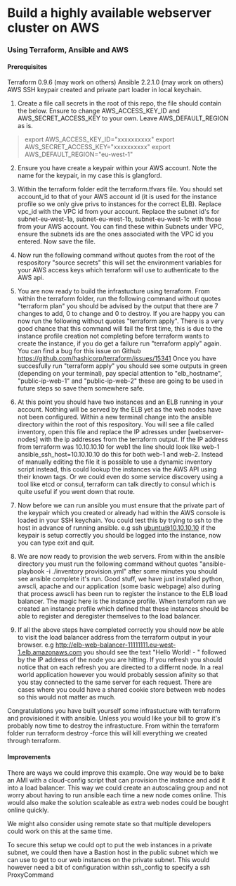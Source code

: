 # Build a highly available webserver cluster on AWS
### Using Terraform, Ansible and AWS

#### Prerequisites
Terraform 0.9.6 (may work on others)
Ansible 2.2.1.0 (may work on others)
AWS SSH keypair created and private part loader in local keychain.

1. Create a file call secrets in the root of this repo, the file should contain the below. Ensure to change AWS_ACCESS_KEY_ID and AWS_SECRET_ACCESS_KEY to your own. Leave AWS_DEFAULT_REGION as is.

> export AWS_ACCESS_KEY_ID="xxxxxxxxxx"
> export AWS_SECRET_ACCESS_KEY="xxxxxxxxxx"
> export AWS_DEFAULT_REGION="eu-west-1"

2. Ensure you have create a keypair within your AWS account. Note the name for the keypair, in my case this is glangford.

3. Within the terraform folder edit the terraform.tfvars file. You should set account_id to that of your AWS account id (it is used for the instance profile so we only give privs to instances for the correct ELB). Replace vpc_id with the VPC id from your account. Replace the subnet id's for subnet-eu-west-1a, subnet-eu-west-1b, subnet-eu-west-1c with those from your AWS account. You can find these within Subnets under VPC, ensure the subnets ids are the ones associated with the VPC id you entered. Now save the file.

4. Now run the following command without quotes from the root of the respository "source secrets" this will set the environment variables for your AWS access keys which terraform will use to authenticate to the AWS api.

5. You are now ready to build the infrastucture using terraform. From within the terraform folder, run the following command without quotes "terraform plan" you should be advised by the output that there are 7 changes to add, 0 to change and 0 to destroy. If you are happy you can now run the following without quotes "terraform apply". There is a very good chance that this command will fail the first time, this is due to the instance profile creation not completing before terraform wants to create the instance, if you do get a failure run "terraform apply" again. You can find a bug for this issue on Github https://github.com/hashicorp/terraform/issues/15341
Once you have succesfully run "terraform apply" you should see some outputs in green (depending on your terminal), pay special attention to "elb_hostname", "public-ip-web-1" and "public-ip-web-2" these are going to be used in future steps so save them somewhere safe.

6. At this point you should have two instances and an ELB running in your account. Nothing will be served by the ELB yet as the web nodes have not been configured. Within a new terminal change into the ansible directory within the root of this respository. You will see a file called inventory, open this file and replace the IP adresses under [webserver-nodes] with the ip addresses from the terraform output. If the IP address from terraform was 10.10.10.10 for web1 the line should look like web-1 ansible_ssh_host=10.10.10.10 do this for both web-1 and web-2. Instead of manually editing the file it is possible to use a dynamic inventory script instead, this could lookup the instances via the AWS API using their known tags. Or we could even do some service discovery using a tool like etcd or consul, terraform can talk directly to consul which is quite useful if you went down that route.

7. Now before we can run ansible you must ensure that the private part of the keypair which you created or already had within the AWS console is loaded in your SSH keychain. You could test this by trying to ssh to the host in advance of running ansible. e.g ssh ubuntu@10.10.10.10 if the keypair is setup correctly you should be logged into the instance, now you can type exit and quit.

8. We are now ready to provision the web servers. From within the ansible directory you must run the following command without quotes "ansible-playbook -i ./inventory provision.yml" after some minutes you should see ansible complete it's run. Good stuff, we have just installed python, awscli, apache and our application (some basic webpage) also during that process awscli has been run to register the instance to the ELB load balancer. The magic here is the instance profile. When terraform ran we created an instance profile which defined that these instances should be able to register and deregister themselves to the load balancer.

10. If all the above steps have completed correctly you should now be able to visit the load balancer address from the terraform output in your browser. e.g http://elb-web-balancer-11111111.eu-west-1.elb.amazonaws.com you should see the text "Hello World! - " followed by the IP address of the node you are hitting. If you refresh you should notice that on each refresh you are directed to a differnt node. In a real world application however you would probably session afinity so that you stay connected to the same server for each request. There are cases where you could have a shared cookie store between web nodes so this would not matter as much.

Congratulations you have built yourself some infrastucture with terraform and provisioned it with ansible. Unless you would like your bill to grow it's probably now time to destroy the infrastucture. From within the terraform folder run terraform destroy -force this will kill everything we created through terraform.

#### Improvements
There are ways we could improve this example. One way would be to bake an AMI with a cloud-config script that can provision the instance and add it into a load balancer. This way we could create an autoscaling group and not worry about having to run ansible each time a new node comes online. This would also make the solution scaleable as extra web nodes could be bought online quickly.

We might also consider using remote state so that multiple developers could work on this at the same time.

To secure this setup we could opt to put the web instances in a private subnet, we could then have a Bastion host in the public subnet which we can use to get to our web instances on the private subnet. This would however need a bit of configuration within ssh_config to specify a ssh ProxyCommand
